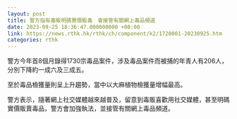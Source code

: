 ```yaml
---
layout: post
title: 警方指有毒販明碼實價販毒　會接管有關網上毒品頻道
date: 2023-09-25 18:36:47.000000000 +08:00
link: https://news.rthk.hk/rthk/ch/component/k2/1720001-20230925.htm
categories: rthk
---
```


警方今年首8個月錄得1730宗毒品案件，涉及毒品案件而被捕的年青人有206人，分別下降約一成六及三成五。

至於毒品檢獲量則呈上升趨勢，當中以大麻植物檢獲量增幅最高。

警方表示，隨著網上社交媒體越來越普及，留意到毒販喜歡用社交媒體，甚至明碼實價販賣毒品，警方會加強執法，並接管有關網上毒品頻道。
